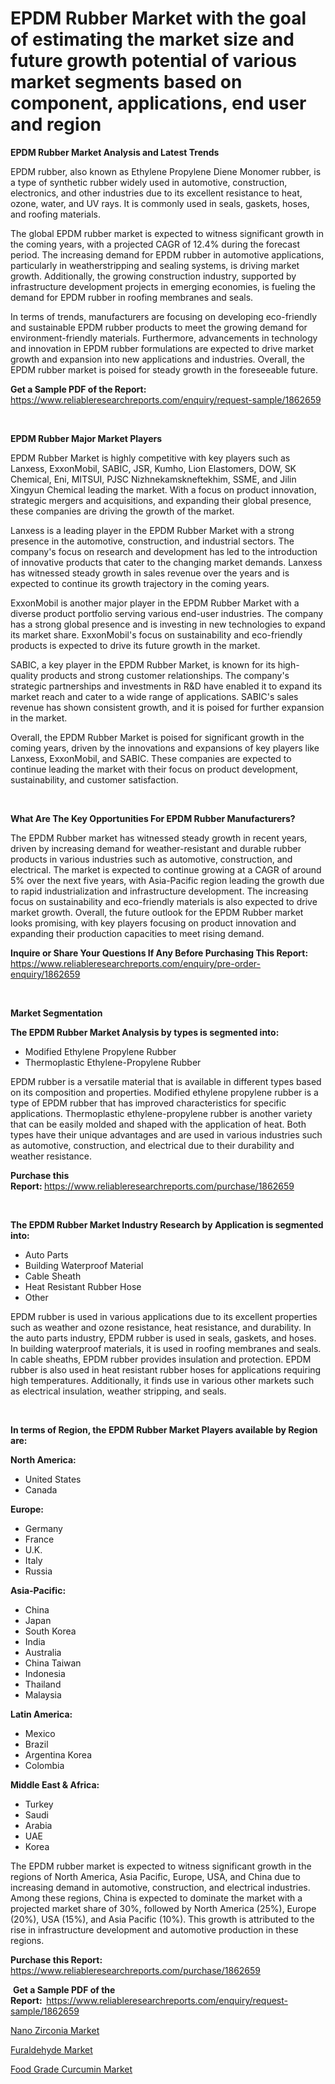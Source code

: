 <p><h1>EPDM Rubber Market with the goal of estimating the market size and future growth potential of various market segments based on component, applications, end user and region</h1></p><p><strong>EPDM Rubber Market Analysis and Latest Trends</strong></p>
<p><p>EPDM rubber, also known as Ethylene Propylene Diene Monomer rubber, is a type of synthetic rubber widely used in automotive, construction, electronics, and other industries due to its excellent resistance to heat, ozone, water, and UV rays. It is commonly used in seals, gaskets, hoses, and roofing materials.</p><p>The global EPDM rubber market is expected to witness significant growth in the coming years, with a projected CAGR of 12.4% during the forecast period. The increasing demand for EPDM rubber in automotive applications, particularly in weatherstripping and sealing systems, is driving market growth. Additionally, the growing construction industry, supported by infrastructure development projects in emerging economies, is fueling the demand for EPDM rubber in roofing membranes and seals.</p><p>In terms of trends, manufacturers are focusing on developing eco-friendly and sustainable EPDM rubber products to meet the growing demand for environment-friendly materials. Furthermore, advancements in technology and innovation in EPDM rubber formulations are expected to drive market growth and expansion into new applications and industries. Overall, the EPDM rubber market is poised for steady growth in the foreseeable future.</p></p>
<p><strong>Get a Sample PDF of the Report:&nbsp;</strong> <a href="https://www.reliableresearchreports.com/enquiry/request-sample/1862659">https://www.reliableresearchreports.com/enquiry/request-sample/1862659</a></p>
<p>&nbsp;</p>
<p><strong>EPDM Rubber Major Market Players</strong></p>
<p><p>EPDM Rubber Market is highly competitive with key players such as Lanxess, ExxonMobil, SABIC, JSR, Kumho, Lion Elastomers, DOW, SK Chemical, Eni, MITSUI, PJSC Nizhnekamskneftekhim, SSME, and Jilin Xingyun Chemical leading the market. With a focus on product innovation, strategic mergers and acquisitions, and expanding their global presence, these companies are driving the growth of the market.</p><p>Lanxess is a leading player in the EPDM Rubber Market with a strong presence in the automotive, construction, and industrial sectors. The company's focus on research and development has led to the introduction of innovative products that cater to the changing market demands. Lanxess has witnessed steady growth in sales revenue over the years and is expected to continue its growth trajectory in the coming years.</p><p>ExxonMobil is another major player in the EPDM Rubber Market with a diverse product portfolio serving various end-user industries. The company has a strong global presence and is investing in new technologies to expand its market share. ExxonMobil's focus on sustainability and eco-friendly products is expected to drive its future growth in the market.</p><p>SABIC, a key player in the EPDM Rubber Market, is known for its high-quality products and strong customer relationships. The company's strategic partnerships and investments in R&D have enabled it to expand its market reach and cater to a wide range of applications. SABIC's sales revenue has shown consistent growth, and it is poised for further expansion in the market.</p><p>Overall, the EPDM Rubber Market is poised for significant growth in the coming years, driven by the innovations and expansions of key players like Lanxess, ExxonMobil, and SABIC. These companies are expected to continue leading the market with their focus on product development, sustainability, and customer satisfaction.</p></p>
<p>&nbsp;</p>
<p><strong>What Are The Key Opportunities For EPDM Rubber Manufacturers?</strong></p>
<p><p>The EPDM Rubber market has witnessed steady growth in recent years, driven by increasing demand for weather-resistant and durable rubber products in various industries such as automotive, construction, and electrical. The market is expected to continue growing at a CAGR of around 5% over the next five years, with Asia-Pacific region leading the growth due to rapid industrialization and infrastructure development. The increasing focus on sustainability and eco-friendly materials is also expected to drive market growth. Overall, the future outlook for the EPDM Rubber market looks promising, with key players focusing on product innovation and expanding their production capacities to meet rising demand.</p></p>
<p><strong>Inquire or Share Your Questions If Any Before Purchasing This Report:</strong> <a href="https://www.reliableresearchreports.com/enquiry/pre-order-enquiry/1862659">https://www.reliableresearchreports.com/enquiry/pre-order-enquiry/1862659</a></p>
<p>&nbsp;</p>
<p><strong>Market Segmentation</strong></p>
<p><strong>The EPDM Rubber Market Analysis by types is segmented into:</strong></p>
<p><ul><li>Modified Ethylene Propylene Rubber</li><li>Thermoplastic Ethylene-Propylene Rubber</li></ul></p>
<p><p>EPDM rubber is a versatile material that is available in different types based on its composition and properties. Modified ethylene propylene rubber is a type of EPDM rubber that has improved characteristics for specific applications. Thermoplastic ethylene-propylene rubber is another variety that can be easily molded and shaped with the application of heat. Both types have their unique advantages and are used in various industries such as automotive, construction, and electrical due to their durability and weather resistance.</p></p>
<p><strong>Purchase this Report:&nbsp;</strong><a href="https://www.reliableresearchreports.com/purchase/1862659">https://www.reliableresearchreports.com/purchase/1862659</a></p>
<p>&nbsp;</p>
<p><strong>The EPDM Rubber Market Industry Research by Application is segmented into:</strong></p>
<p><ul><li>Auto Parts</li><li>Building Waterproof Material</li><li>Cable Sheath</li><li>Heat Resistant Rubber Hose</li><li>Other</li></ul></p>
<p><p>EPDM rubber is used in various applications due to its excellent properties such as weather and ozone resistance, heat resistance, and durability. In the auto parts industry, EPDM rubber is used in seals, gaskets, and hoses. In building waterproof materials, it is used in roofing membranes and seals. In cable sheaths, EPDM rubber provides insulation and protection. EPDM rubber is also used in heat resistant rubber hoses for applications requiring high temperatures. Additionally, it finds use in various other markets such as electrical insulation, weather stripping, and seals.</p></p>
<p>&nbsp;</p>
<p><strong>In terms of Region, the EPDM Rubber Market Players available by Region are:</strong></p>
<p>
    <p> <strong> North America: </strong>
        <ul>
            <li>United States</li>
            <li>Canada</li>
        </ul>
        </p> 
    <p> <strong> Europe: </strong>
        <ul>
            <li>Germany</li>
            <li>France</li>
            <li>U.K.</li>
            <li>Italy</li>
            <li>Russia</li>
        </ul>
        </p> 
    <p> <strong> Asia-Pacific: </strong>
        <ul>
            <li>China</li>
            <li>Japan</li>
            <li>South Korea</li>
            <li>India</li>
            <li>Australia</li>
            <li>China Taiwan</li>
            <li>Indonesia</li>
            <li>Thailand</li>
            <li>Malaysia</li>
        </ul>
        </p> 
    <p> <strong> Latin America: </strong>
        <ul>
            <li>Mexico</li>
            <li>Brazil</li>
            <li>Argentina Korea</li>
            <li>Colombia</li>
        </ul>
        </p> 
    <p> <strong> Middle East & Africa: </strong>
        <ul>
            <li>Turkey</li>
            <li>Saudi</li>
            <li>Arabia</li>
            <li>UAE</li>
            <li>Korea</li>
        </ul>
    </p>
    </p>
<p><p>The EPDM rubber market is expected to witness significant growth in the regions of North America, Asia Pacific, Europe, USA, and China due to increasing demand in automotive, construction, and electrical industries. Among these regions, China is expected to dominate the market with a projected market share of 30%, followed by North America (25%), Europe (20%), USA (15%), and Asia Pacific (10%). This growth is attributed to the rise in infrastructure development and automotive production in these regions.</p></p>
<p><strong>Purchase this Report: </strong><a href="https://www.reliableresearchreports.com/purchase/1862659">https://www.reliableresearchreports.com/purchase/1862659</a></p>
<p>&nbsp;<strong>Get a Sample PDF of the Report:&nbsp;&nbsp;</strong><a href="https://www.reliableresearchreports.com/enquiry/request-sample/1862659">https://www.reliableresearchreports.com/enquiry/request-sample/1862659</a></p>
<p><strong></strong></p>
<p><p><a href="https://view.publitas.com/reportprime-1/nano-zirconia-market-a-comprehensive-report-of-its-market-share-growth-trends-2023-2030/">Nano Zirconia Market</a></p><p><a href="https://view.publitas.com/reportprime-1/furaldehyde-market-size-growth-outlook-from-2023-to-2030-projecting-at-markets-trends-analysis-by-application-regional-outlook-and-revenue/">Furaldehyde Market</a></p><p><a href="https://view.publitas.com/reportprime-1/global-food-grade-curcumin-market-by-types-applications-and-major-players-with-regional-growth-rate-analysis-and-development-situation-from-2023-to-2030/">Food Grade Curcumin Market</a></p></p>